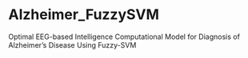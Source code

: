 # Alzheimer_FuzzySVM
Optimal EEG-based Intelligence Computational Model for Diagnosis of Alzheimer’s Disease Using Fuzzy-SVM
